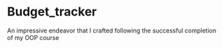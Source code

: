 # Budget_tracker
An impressive endeavor that I crafted following the successful completion of my OOP course
